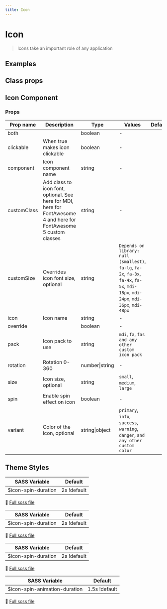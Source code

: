 ```yaml
---
title: Icon
---
```


# Icon

<div class="vp-doc">

> Icons take an important role of any application

<Carbon />
</div>

<div class="vp-doc">

## Examples

<example-icon />

</div>
<div class="vp-doc">

## Class props

<inspector-icon-viewer />

</div>

<div class="vp-doc">

## Icon Component

### Props

| Prop name   | Description                                                                                                          | Type           | Values                                                                                                                             | Default |
| ----------- | -------------------------------------------------------------------------------------------------------------------- | -------------- | ---------------------------------------------------------------------------------------------------------------------------------- | ------- |
| both        |                                                                                                                      | boolean        | -                                                                                                                                  |         |
| clickable   | When true makes icon clickable                                                                                       | boolean        | -                                                                                                                                  |         |
| component   | Icon component name                                                                                                  | string         | -                                                                                                                                  |         |
| customClass | Add class to icon font, optional. See here for MDI, here for FontAwesome 4 and here for FontAwesome 5 custom classes | string         | -                                                                                                                                  |         |
| customSize  | Overrides icon font size, optional                                                                                   | string         | `Depends on library: null (smallest)`, `fa-lg`, `fa-2x`, `fa-3x`, `fa-4x`, `fa-5x`, `mdi-18px`, `mdi-24px`, `mdi-36px`, `mdi-48px` |         |
| icon        | Icon name                                                                                                            | string         | -                                                                                                                                  |         |
| override    |                                                                                                                      | boolean        | -                                                                                                                                  |         |
| pack        | Icon pack to use                                                                                                     | string         | `mdi`, `fa`, `fas and any other custom icon pack`                                                                                  |         |
| rotation    | Rotation 0-360                                                                                                       | number\|string | -                                                                                                                                  |         |
| size        | Icon size, optional                                                                                                  | string         | `small`, `medium`, `large`                                                                                                         |         |
| spin        | Enable spin effect on icon                                                                                           | boolean        | -                                                                                                                                  |         |
| variant     | Color of the icon, optional                                                                                          | string\|object | `primary`, `info`, `success`, `warning`, `danger`, `and any other custom color`                                                    |         |

</div>
<div class="vp-doc">

## Theme Styles

<div class="theme-orugabase">
 
| SASS Variable  | Default |
| -------------- | ------- |
| $icon-spin-duration | 2s !default |

📄 [Full scss file](https://github.com/oruga-ui/oruga/blob/master/packages/oruga/src/scss/components/_icon.scss)

</div>

<div class="theme-orugafull">
 
| SASS Variable  | Default |
| -------------- | ------- |
| $icon-spin-duration | 2s !default |

📄 [Full scss file](https://github.com/oruga-ui/oruga/blob/master/packages/oruga/src/scss/components/_icon.scss)

</div>

<div class="theme-bulma">
 
| SASS Variable  | Default |
| -------------- | ------- |
| $icon-spin-duration | 2s !default |

📄 [Full scss file](https://github.com/oruga-ui/theme-bulma/tree/main/src/assets/scss/components/_icon.scss)

</div>

<div class="theme-bootstrap">
 
| SASS Variable  | Default |
| -------------- | ------- |
| $icon-spin-animation-duration | 1.5s !default |

📄 [Full scss file](https://github.com/oruga-ui/theme-bootstrap/tree/main/src/assets/scss/components/_icon.scss)

</div>

</div>

